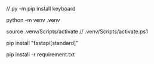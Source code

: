 // py -m pip install keyboard    

python -m venv .venv

source .venv/Scripts/activate // .venv/Scripts/activate.ps1

pip install "fastapi[standard]"

pip install -r requirement.txt
